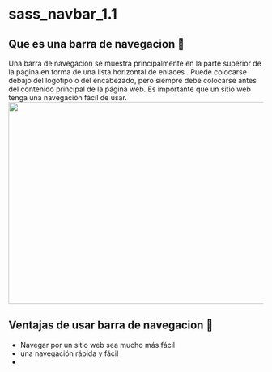 # sass_navbar_1.1
## Que es una barra de navegacion :ship:
Una barra de navegación se muestra principalmente en la parte superior de la página en forma de una lista horizontal de enlaces . Puede colocarse debajo del logotipo o del encabezado, pero siempre debe colocarse antes del contenido principal de la página web. Es importante que un sitio web tenga una navegación fácil de usar.<br>
<img src="https://miro.medium.com/max/1400/1*Fdd-N4LblpR-wcI9sMp6nQ.png" width=900 height=400> <br>
## Ventajas de usar barra de navegacion :rocket:
* Navegar por un sitio web sea mucho más fácil
* una navegación rápida y fácil 
*
